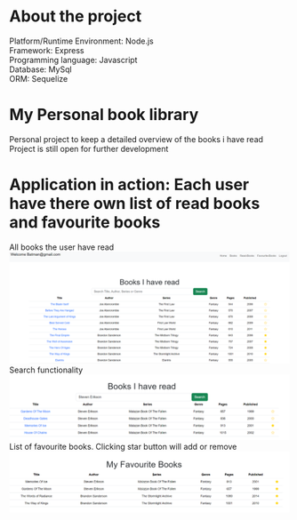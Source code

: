 # About the project
Platform/Runtime Environment: Node.js  
Framework: Express  
Programming language: Javascript  
Database: MySql  
ORM: Sequelize  



# My Personal book library
Personal project to keep a detailed overview of the books i have read
Project is still open for further development

# Application in action: Each user have there own list of read books and favourite books
All books the user have read
![alt text](public/images/books.png)
Search functionality
![alt text](public/images/SearchFunctionality.png)
List of favourite books. Clicking star button will add or remove
![alt text](public/images/favouriteBooks.png)